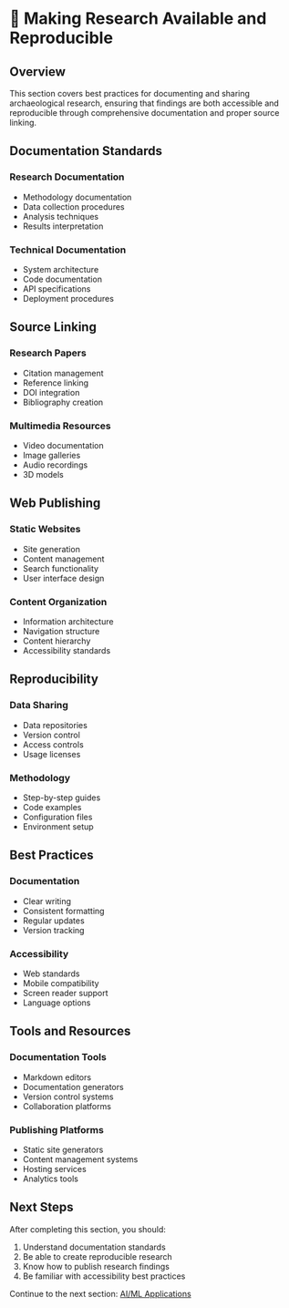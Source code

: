 # 📝 Making Research Available and Reproducible

## Overview

This section covers best practices for documenting and sharing archaeological research, ensuring that findings are both accessible and reproducible through comprehensive documentation and proper source linking.

## Documentation Standards

### Research Documentation
- Methodology documentation
- Data collection procedures
- Analysis techniques
- Results interpretation

### Technical Documentation
- System architecture
- Code documentation
- API specifications
- Deployment procedures

## Source Linking

### Research Papers
- Citation management
- Reference linking
- DOI integration
- Bibliography creation

### Multimedia Resources
- Video documentation
- Image galleries
- Audio recordings
- 3D models

## Web Publishing

### Static Websites
- Site generation
- Content management
- Search functionality
- User interface design

### Content Organization
- Information architecture
- Navigation structure
- Content hierarchy
- Accessibility standards

## Reproducibility

### Data Sharing
- Data repositories
- Version control
- Access controls
- Usage licenses

### Methodology
- Step-by-step guides
- Code examples
- Configuration files
- Environment setup

## Best Practices

### Documentation
- Clear writing
- Consistent formatting
- Regular updates
- Version tracking

### Accessibility
- Web standards
- Mobile compatibility
- Screen reader support
- Language options

## Tools and Resources

### Documentation Tools
- Markdown editors
- Documentation generators
- Version control systems
- Collaboration platforms

### Publishing Platforms
- Static site generators
- Content management systems
- Hosting services
- Analytics tools

## Next Steps

After completing this section, you should:
1. Understand documentation standards
2. Be able to create reproducible research
3. Know how to publish research findings
4. Be familiar with accessibility best practices

Continue to the next section: [AI/ML Applications](../professionals/ai-ml.md) 